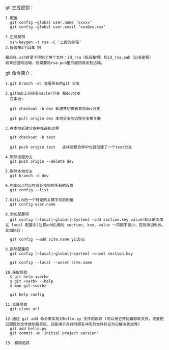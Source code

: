 
git 生成密钥：

	1.配置 
	  git config –global user.name ‘xxxxx’ 
	  git config –global user.email ‘xxx@xx.xxx’

	2.生成秘钥 
	  ssh-keygen -t rsa -C ‘上面的邮箱’
	3.接着按3个回车 则
	
	最后在.ssh目录下得到了两个文件：id_rsa（私有秘钥）和id_rsa.pub（公有密钥）
	如果想登陆远端，则需要将rsa.pub里的秘钥添加到远端。
	
git 命令简介：

	1.git branch -a: 查看所有的git 分支

	2.github上已经有master分支 和dev分支
	  在本地:

	  git checkout -b dev 新建并切换到本地dev分支

	  git pull origin dev 本地分支与远程分支相关联
	  
	3.在本地新建分支并推送到远程

	  git checkout -b test
	  
	  git push origin test   这样远程仓库中也就创建了一个test分支
	  
	4.删除远程分支
	  git push origin --delete dev
	  
	5.删除本地分支
	  git branch -d dev

	6.列出Git可以在该处找到的所有的设置
	  git config --list
	  
	7.Git认为的一个特定的关键字目前的值
	  git config user.name

	8.添加配置项 
	  git config [–local|–global|–system] –add section.key value(默认是添加在 local 配置中)注意add后面的 section, key, value 一项都不能少，否则添加失败。比如执行：
	  
	  git config -–add site.name yiibai
	
	9.删除配置项
	  git config [–local|–global|–system] –unset section.key
	  
	  git config --local -–unset site.name
	  
	10.获取帮助
	  $ git help <verb>
	  $ git <verb> --help
	  $ man git-<verb>
	  
	  git help config
	
	11.克隆项目
	  git clone url
	
	12.通过 git add 命令来实现对hello.py 文件的跟踪 (可以用它开始跟踪新文件，或者把已跟踪的文件放到暂存区，还能用于合并时把有冲突的文件标记为已解决状态等)
	  git add hello.py
      git commit -m 'initial project version'
	  
	13. 移除追踪